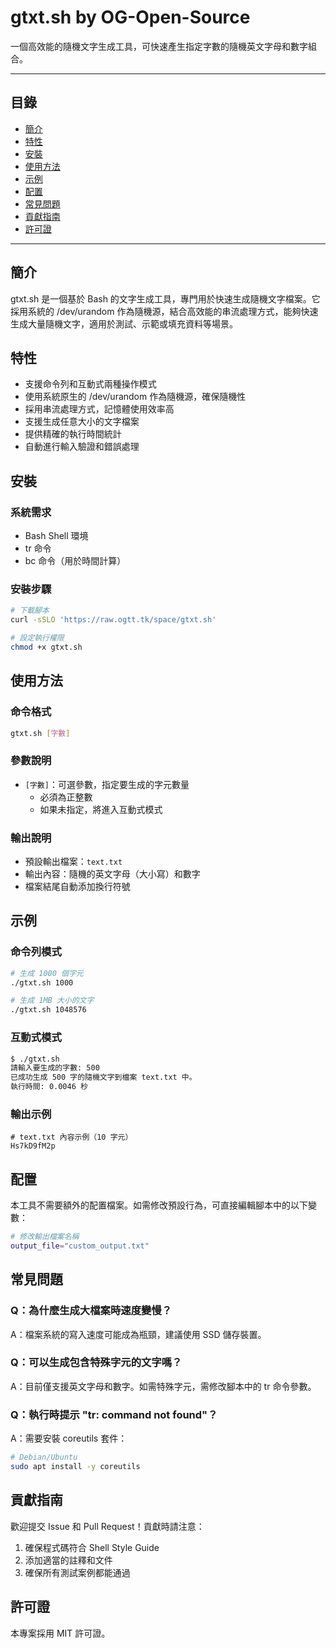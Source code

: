 # gtxt.sh by OG-Open-Source

一個高效能的隨機文字生成工具，可快速產生指定字數的隨機英文字母和數字組合。

---

## 目錄
- [簡介](#簡介)
- [特性](#特性)
- [安裝](#安裝)
- [使用方法](#使用方法)
- [示例](#示例)
- [配置](#配置)
- [常見問題](#常見問題)
- [貢獻指南](#貢獻指南)
- [許可證](#許可證)

---

## 簡介

gtxt.sh 是一個基於 Bash 的文字生成工具，專門用於快速生成隨機文字檔案。它採用系統的 /dev/urandom 作為隨機源，結合高效能的串流處理方式，能夠快速生成大量隨機文字，適用於測試、示範或填充資料等場景。

## 特性

- 支援命令列和互動式兩種操作模式
- 使用系統原生的 /dev/urandom 作為隨機源，確保隨機性
- 採用串流處理方式，記憶體使用效率高
- 支援生成任意大小的文字檔案
- 提供精確的執行時間統計
- 自動進行輸入驗證和錯誤處理

## 安裝

### 系統需求
- Bash Shell 環境
- tr 命令
- bc 命令（用於時間計算）

### 安裝步驟

```bash
# 下載腳本
curl -sSLO 'https://raw.ogtt.tk/space/gtxt.sh'

# 設定執行權限
chmod +x gtxt.sh
```

## 使用方法

### 命令格式

```bash
gtxt.sh [字數]
```

### 參數說明

- `[字數]`：可選參數，指定要生成的字元數量
  - 必須為正整數
  - 如果未指定，將進入互動式模式

### 輸出說明

- 預設輸出檔案：`text.txt`
- 輸出內容：隨機的英文字母（大小寫）和數字
- 檔案結尾自動添加換行符號

## 示例

### 命令列模式

```bash
# 生成 1000 個字元
./gtxt.sh 1000

# 生成 1MB 大小的文字
./gtxt.sh 1048576
```

### 互動式模式

```bash
$ ./gtxt.sh
請輸入要生成的字數: 500
已成功生成 500 字的隨機文字到檔案 text.txt 中。
執行時間: 0.0046 秒
```

### 輸出示例

```plaintext
# text.txt 內容示例（10 字元）
Hs7kD9fM2p
```

## 配置

本工具不需要額外的配置檔案。如需修改預設行為，可直接編輯腳本中的以下變數：

```bash
# 修改輸出檔案名稱
output_file="custom_output.txt"
```

## 常見問題

### Q：為什麼生成大檔案時速度變慢？
A：檔案系統的寫入速度可能成為瓶頸，建議使用 SSD 儲存裝置。

### Q：可以生成包含特殊字元的文字嗎？
A：目前僅支援英文字母和數字。如需特殊字元，需修改腳本中的 tr 命令參數。

### Q：執行時提示 "tr: command not found"？
A：需要安裝 coreutils 套件：
```bash
# Debian/Ubuntu
sudo apt install -y coreutils
```

## 貢獻指南

歡迎提交 Issue 和 Pull Request！貢獻時請注意：

1. 確保程式碼符合 Shell Style Guide
2. 添加適當的註釋和文件
3. 確保所有測試案例都能通過

## 許可證

本專案採用 MIT 許可證。 